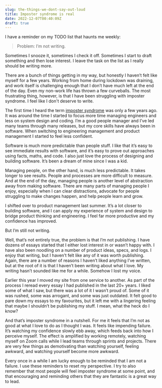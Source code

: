 ```yaml
---
slug: the-things-we-dont-say-out-loud
title: Imposter syndrome is real
date: 2022-12-07T00:40:09Z
draft: true
---
```


I have a reminder on my TODO list that haunts me weekly:

> Problem: I’m not writing.

Sometimes I snooze it, sometimes I check it off. Sometimes I start to draft something and then lose interest. I leave the task on the list as I really should be writing more.

There are a bunch of things getting in my way, but honestly I haven’t felt like myself for a few years. Working from home during lockdown was draining, and work itself is challenging enough that I don’t have much left at the end of the day.  Even my non-work life has thrown a few curveballs. The most frustrating thing, however, is that I have been struggling with imposter syndrome. I feel like I don't deserve to write.

The first time I heard the term [imposter syndrome](https://en.wikipedia.org/wiki/Impostor_syndrome) was only a few years ago. It was around the time I started to focus more time managing engineers and less on system design and coding. I’m a good people manager and I’ve led many teams through many releases, but my core skills have always been in software. When switching to engineering management and product management I started to feel less confident.

Software is much more predictable than people stuff. I like that it’s easy to see immediate results with software, and it’s easy to prove out approaches using facts, maths, and code. I also just love the process of designing and building software. It’s been a dream of mine since I was a kid.

Managing people, on the other hand, is much less predictable. It takes longer to see results. People and processes are more difficult to measure. And at the end of the day, managing people is another level of abstraction away from making software. There are many parts of managing people I enjoy, especially when I can clear distractions, advocate for people struggling to make changes happen, and help people learn and grow.

I shifted over to product management last summer. It’s a lot closer to building software, and I can apply my experience of system and design to bridge product thinking and engineering. I feel far more productive and my confidence has improved.

But I’m still not writing.

Well, that’s not entirely true, the problem is that I’m not publishing. I have dozens of essays started that I either lost interest in or wasn’t happy with. I have also been noodling on a number of product ideas, specs, and logs. I enjoy that writing, but I haven’t felt like any of it was worth publishing. Again, there are a number of reasons I haven’t liked anything I’ve written, but at the root of it is that I haven’t been writing about what I love. My writing hasn’t sounded like me for a while. Somehow I lost my voice.

Earlier this year I moved my site from one service to another. As part of the process I reread every essay I had published in the last 20+ years. I liked some of what I saw, but there was a lot of it I wasn’t proud of. Some of it was rushed, some was arrogant, and some was just outdated. It felt good to pare down my essays to my favourites, but it left me with a lingering feeling that maybe I shouldn’t be publishing my stuff. I mean, what the heck do I know?

And that’s imposter syndrome in a nutshell. For me it feels that I’m not as good at what I love to do as I thought I was. It feels like impending failure. It’s watching my confidence slowly ebb away, which feeds back into how I perceive myself. The effect is amplified by working remotely, watching myself on Zoom calls while I lead teams through sprints and projects. There are very few things as demotivating than watching yourself, feeling awkward, and watching yourself become more awkward.

Every once in a while I am lucky enough to be reminded that I am not a failure. I use these reminders to reset my perspective. I try to also remember that most people will feel imposter syndrome at some point, and that encouraging and reminding others that they are fantastic is a great way to lead.
